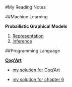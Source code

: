 #My Reading Notes

##Machine Learning

**Probailistic Graphical Models**
  1. [Representation](https://github.com/FiveEye/Notes/blob/master/ML/PGM_1_Representation.md)
  2. [Inference](https://github.com/FiveEye/Notes/blob/master/ML/PGM_2_Inference.md)

##Programming Language

[**Coq'Art**](https://github.com/FiveEye/Notes/blob/master/PL/coq_art_note.md)

  * [my solution for Coq'Art](https://github.com/FiveEye/Notes/blob/master/PL/coq_art_exercise.md)

  * [my solution for chapter 6](https://github.com/FiveEye/Notes/blob/master/PL/coq_art_exercise_chapter6.v)
